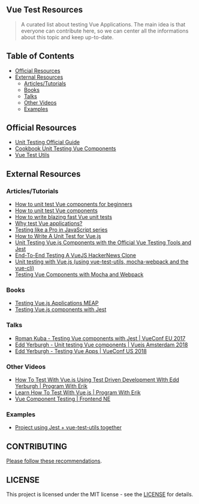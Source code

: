 ## Vue Test Resources

> A curated list about testing Vue Applications. The main idea is that everyone can contribute here, so we can center all the informations about this topic and keep up-to-date.

## Table of Contents
* [Official Resources](#official-resources)
* [External Resources](#external-resources)
  * [Articles/Tutorials](#articlestutorials)
  * [Books](#books)
  * [Talks](#talks)
  * [Other Videos](#other-videos)
  * [Examples](#examples)


## Official Resources

- [Unit Testing Official Guide](https://vuejs.org/v2/guide/unit-testing.html)
- [Cookbook Unit Testing Vue Components](https://vuejs.org/v2/cookbook/unit-testing-vue-components.html)
- [Vue Test Utils](https://vue-test-utils.vuejs.org)

## External Resources

### Articles/Tutorials
 
- [How to unit test Vue components for beginners](https://eddyerburgh.me/unit-test-vue-components-beginners)
- [How to unit test Vue components](https://eddyerburgh.me/unit-test-vue-components)
- [How to write blazing fast Vue unit tests](https://school.geekwall.in/p/B1OrJD8Gz/how-to-write-blazing-fast-vue-unit-tests)
- [Why test Vue applications?](https://codeburst.io/why-test-vue-applications-95d5be99206c)
- [Testing like a Pro in JavaScript series](https://vueschool.io/articles/series/testing-like-a-pro-in-javascript/)
- [How to Write A Unit Test for Vue.js](https://scotch.io/tutorials/how-to-write-a-unit-test-for-vuejs)
- [Unit Testing Vue.js Components with the Official Vue Testing Tools and Jest](https://alexjoverm.github.io/series/Unit-Testing-Vue-js-Components-with-the-Official-Vue-Testing-Tools-and-Jest/)
- [End-To-End Testing A VueJS HackerNews Clone](https://vuejsdevelopers.com/2018/01/29/vue-js-e2e-test-hacker-news/?jsdojo_id=medium_e2e)
- [Unit testing with Vue.js (using vue-test-utils, mocha-webpack and the vue-cli)](http://www.dotnetcurry.com/vuejs/1441/vuejs-unit-testing)
- [Testing Vue Components with Mocha and Webpack](https://itnext.io/testing-vue-components-with-mocha-and-webpack-594a9f7e28b9)

### Books

- [Testing Vue.js Applications MEAP](https://www.manning.com/books/testing-vuejs-applications)
- [Testing Vue.js components with Jest](https://leanpub.com/testingvuejscomponentswithjest)

### Talks

- [Roman Kuba - Testing Vue components with Jest | VueConf EU 2017](https://www.youtube.com/watch?v=pqp0PsPBO_0)
- [Edd Yerburgh - Unit testing Vue components | Vuejs Amsterdam 2018](https://www.youtube.com/watch?v=LxXsGNXsMo8)
- [Edd Yerburgh - Testing Vue Apps | VueConf US 2018](https://www.youtube.com/watch?v=Bohm6Yhaxvo)

### Other Videos

- [How To Test With Vue.js Using Test Driven Development WIth Edd Yerburgh | Program With Erik](https://www.youtube.com/watch?v=jQ6P6PaSi9U)
- [Learn How To Test With Vue.js | Program With Erik](https://www.youtube.com/watch?v=d2QKTNmU-Tc)
- [Vue Component Testing | Frontend NE
](https://www.youtube.com/watch?v=uh9RQhO5JOM)

### Examples

- [Project using Jest + vue-test-utils together](https://github.com/vuejs/vue-test-utils-jest-example)


## CONTRIBUTING

[Please follow these recommendations](CONTRIBUTING.md).


## LICENSE

This project is licensed under the MIT license - see the [LICENSE](LICENSE) for details.
